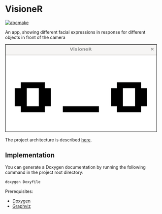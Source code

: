 # VisioneR

[![abcmake](https://img.shields.io/badge/uses-abcmake-blue)](https://github.com/an-dr/abcmake)

An app, showing different facial expressions in response for different objects in front of the camera

![face](doc/README/face_demo.gif)

The project architecture is described [here](doc/architecture.md).

## Implementation

You can generate a Doxygen documentation by running the following command in the project root directory:

```bash
doxygen Doxyfile
```

Prerequisites:

- [Doxygen](http://www.doxygen.nl/)
- [Graphviz](https://graphviz.gitlab.io/download/)
